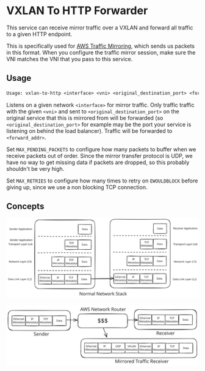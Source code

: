 # VXLAN To HTTP Forwarder

This service can receive mirror traffic over a VXLAN and forward all traffic
to a given HTTP endpoint.

This is specifically used for [AWS Traffic
Mirroring](https://docs.aws.amazon.com/vpc/latest/mirroring/traffic-mirroring-packet-formats.html),
which sends us packets in this format. When you configure the traffic mirror
session, make sure the VNI matches the VNI that you pass to this service.

## Usage

```txt
Usage: vxlan-to-http <interface> <vni> <original_destination_port> <forward_addr>
```

Listens on a given network `<interface>` for mirror traffic. Only traffic
traffic with the given `<vni>` and sent to `<original_destination_port>` on
the original service that this is mirrored from will be forwarded (so
`<original_destination_port>` for example may be the port your service is
listening on behind the load balancer). Traffic will be forwarded to
`<forward_addr>`.

Set `MAX_PENDING_PACKETS` to configure how many packets to buffer when we
receive packets out of order. Since the mirror transfer protocol is UDP, we
have no way to get missing data if packets are dropped, so this probably
shouldn't be very high.

Set `MAX_RETRIES` to configure how many times to retry on `EWOULDBLOCK` before
giving up, since we use a non blocking TCP connection.

## Concepts

![Normal Network Stack](images/normal-network-stack.svg)


![Traffic Mirroring](images/traffic-mirroring.svg)

